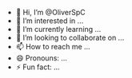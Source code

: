 - 👋 Hi, I’m @OliverSpC
- 👀 I’m interested in ...
- 🌱 I’m currently learning ...
- 💞️ I’m looking to collaborate on ...
- 📫 How to reach me ...
- 😄 Pronouns: ...
- ⚡ Fun fact: ...

<!---
OliverSpC/OliverSpC is a ✨ special ✨ repository because its `README.md` (this file) appears on your GitHub profile.
You can click the Preview link to take a look at your changes.
--->
